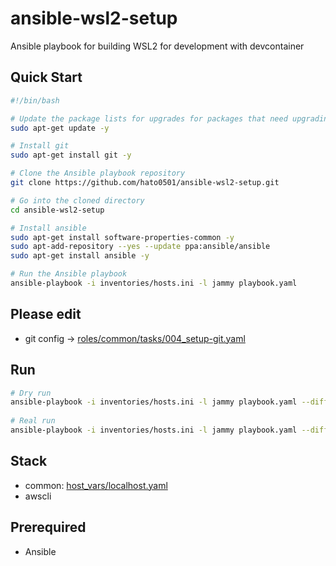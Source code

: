 # ansible-wsl2-setup
Ansible playbook for building WSL2 for development with devcontainer

## Quick Start
```sh
#!/bin/bash

# Update the package lists for upgrades for packages that need upgrading, as well as new packages that have just come to the repositories.
sudo apt-get update -y

# Install git
sudo apt-get install git -y

# Clone the Ansible playbook repository
git clone https://github.com/hato0501/ansible-wsl2-setup.git

# Go into the cloned directory
cd ansible-wsl2-setup

# Install ansible
sudo apt-get install software-properties-common -y
sudo apt-add-repository --yes --update ppa:ansible/ansible
sudo apt-get install ansible -y

# Run the Ansible playbook
ansible-playbook -i inventories/hosts.ini -l jammy playbook.yaml
```

## Please edit
- git config -> [roles/common/tasks/004_setup-git.yaml](roles/common/tasks/004_setup-git.yaml)

## Run
```sh
# Dry run
ansible-playbook -i inventories/hosts.ini -l jammy playbook.yaml --diff --check
 
# Real run
ansible-playbook -i inventories/hosts.ini -l jammy playbook.yaml --diff
```


## Stack
- common: [host_vars/localhost.yaml](host_vars/localhost.yaml)
- awscli

## Prerequired
- Ansible

